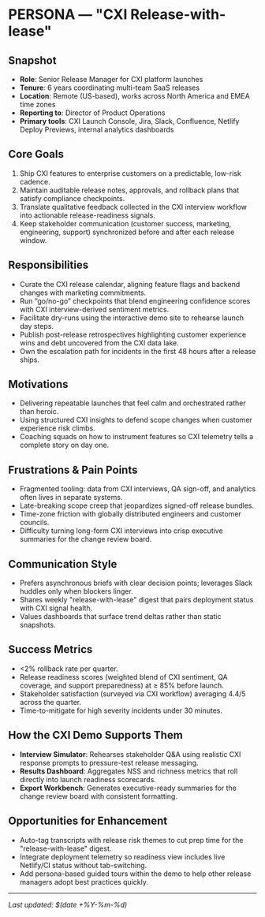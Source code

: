 # PERSONA — "CXI Release-with-lease"

## Snapshot
- **Role**: Senior Release Manager for CXI platform launches
- **Tenure**: 6 years coordinating multi-team SaaS releases
- **Location**: Remote (US-based), works across North America and EMEA time zones
- **Reporting to**: Director of Product Operations
- **Primary tools**: CXI Launch Console, Jira, Slack, Confluence, Netlify Deploy Previews, internal analytics dashboards

## Core Goals
1. Ship CXI features to enterprise customers on a predictable, low-risk cadence.
2. Maintain auditable release notes, approvals, and rollback plans that satisfy compliance checkpoints.
3. Translate qualitative feedback collected in the CXI interview workflow into actionable release-readiness signals.
4. Keep stakeholder communication (customer success, marketing, engineering, support) synchronized before and after each release window.

## Responsibilities
- Curate the CXI release calendar, aligning feature flags and backend changes with marketing commitments.
- Run “go/no-go” checkpoints that blend engineering confidence scores with CXI interview-derived sentiment metrics.
- Facilitate dry-runs using the interactive demo site to rehearse launch day steps.
- Publish post-release retrospectives highlighting customer experience wins and debt uncovered from the CXI data lake.
- Own the escalation path for incidents in the first 48 hours after a release ships.

## Motivations
- Delivering repeatable launches that feel calm and orchestrated rather than heroic.
- Using structured CXI insights to defend scope changes when customer experience risk climbs.
- Coaching squads on how to instrument features so CXI telemetry tells a complete story on day one.

## Frustrations & Pain Points
- Fragmented tooling: data from CXI interviews, QA sign-off, and analytics often lives in separate systems.
- Late-breaking scope creep that jeopardizes signed-off release bundles.
- Time-zone friction with globally distributed engineers and customer councils.
- Difficulty turning long-form CXI interviews into crisp executive summaries for the change review board.

## Communication Style
- Prefers asynchronous briefs with clear decision points; leverages Slack huddles only when blockers linger.
- Shares weekly "release-with-lease" digest that pairs deployment status with CXI signal health.
- Values dashboards that surface trend deltas rather than static snapshots.

## Success Metrics
- <2% rollback rate per quarter.
- Release readiness scores (weighted blend of CXI sentiment, QA coverage, and support preparedness) at ≥ 85% before launch.
- Stakeholder satisfaction (surveyed via CXI workflow) averaging 4.4/5 across the quarter.
- Time-to-mitigate for high severity incidents under 30 minutes.

## How the CXI Demo Supports Them
- **Interview Simulator**: Rehearses stakeholder Q&A using realistic CXI response prompts to pressure-test release messaging.
- **Results Dashboard**: Aggregates NSS and richness metrics that roll directly into launch readiness scorecards.
- **Export Workbench**: Generates executive-ready summaries for the change review board with consistent formatting.

## Opportunities for Enhancement
- Auto-tag transcripts with release risk themes to cut prep time for the "release-with-lease" digest.
- Integrate deployment telemetry so readiness view includes live Netlify/CI status without tab-switching.
- Add persona-based guided tours within the demo to help other release managers adopt best practices quickly.

---
_Last updated: $(date +%Y-%m-%d)_
